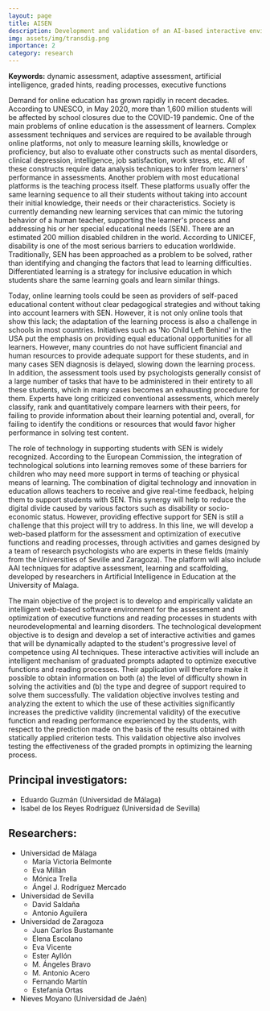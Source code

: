 ```yaml
---
layout: page
title: AISEN
description: Development and validation of an AI-based interactive environment for the assessment and optimization of executive functions and reading processes in developmental disorders
img: assets/img/transdig.png
importance: 2
category: research
---
```


**Keywords:** dynamic assessment, adaptive assessment, artificial intelligence, graded hints, reading processes, executive functions

Demand for online education has grown rapidly in recent decades. According to UNESCO, in May 2020, more than 1,600 million students will be affected by school closures due to the COVID-19 pandemic. One of the main problems of online education is the assessment of learners. Complex assessment techniques and services are required to be available through online platforms, not only to measure learning skills, knowledge or proficiency, but also to evaluate other constructs such as mental disorders, clinical depression, intelligence, job satisfaction, work stress, etc. All of these constructs require data analysis techniques to infer from learners' performance in assessments. Another problem with most educational platforms is the teaching process itself. These platforms usually offer the same learning sequence to all their students without taking into account their initial knowledge, their needs or their characteristics. Society is currently demanding new learning services that can mimic the tutoring behavior of a human teacher, supporting the learner's process and addressing his or her special educational needs (SEN). There are an estimated 200 million disabled children in the world. According to UNICEF, disability is one of the most serious barriers to education worldwide. Traditionally, SEN has been approached as a problem to be solved, rather than identifying and changing the factors that lead to learning difficulties. Differentiated learning is a strategy for inclusive education in which students share the same learning goals and learn similar things.

Today, online learning tools could be seen as providers of self-paced educational content without clear pedagogical strategies and without taking into account learners with SEN. However, it is not only online tools that show this lack; the adaptation of the learning process is also a challenge in schools in most countries. Initiatives such as 'No Child Left Behind' in the USA put the emphasis on providing equal educational opportunities for all learners. However, many countries do not have sufficient financial and human resources to provide adequate support for these students, and in many cases SEN diagnosis is delayed, slowing down the learning process. In addition, the assessment tools used by psychologists generally consist of a large number of tasks that have to be administered in their entirety to all these students, which in many cases becomes an exhausting procedure for them. Experts have long criticized conventional assessments, which merely classify, rank and quantitatively compare learners with their peers, for failing to provide information about their learning potential and, overall, for failing to identify the conditions or resources that would favor higher performance in solving test content.

The role of technology in supporting students with SEN is widely recognized. According to the European Commission, the integration of technological solutions into learning removes some of these barriers for children who may need more support in terms of teaching or physical means of learning. The combination of digital technology and innovation in education allows teachers to receive and give real-time feedback, helping them to support students with SEN. This synergy will help to reduce the digital divide caused by various factors such as disability or socio-economic status. However, providing effective support for SEN is still a challenge that this project will try to address. In this line, we will develop a web-based platform for the assessment and optimization of executive functions and reading processes, through activities and games designed by a team of research psychologists who are experts in these fields (mainly from the Universities of Seville and Zaragoza). The platform will also include AAI techniques for adaptive assessment, learning and scaffolding, developed by researchers in Artificial Intelligence in Education at the University of Malaga.

The main objective of the project is to develop and empirically validate an intelligent web-based software environment for the assessment and optimization of executive functions and reading processes in students with neurodevelopmental and learning disorders. The technological development objective is to design and develop a set of interactive activities and games that will be dynamically adapted to the student's progressive level of competence using AI techniques. These interactive activities will include an intelligent mechanism of graduated prompts adapted to optimize executive functions and reading processes. Their application will therefore make it possible to obtain information on both (a) the level of difficulty shown in solving the activities and (b) the type and degree of support required to solve them successfully. The validation objective involves testing and analyzing the extent to which the use of these activities significantly increases the predictive validity (incremental validity) of the executive function and reading performance experienced by the students, with respect to the prediction made on the basis of the results obtained with statically applied criterion tests. This validation objective also involves testing the effectiveness of the graded prompts in optimizing the learning process.

## Principal investigators:
- Eduardo Guzmán (Universidad de Málaga)
- Isabel de los Reyes Rodríguez (Universidad de Sevilla)

## Researchers:
- Universidad de Málaga
  - María Victoria Belmonte
  - Eva Millán
  - Mónica Trella
  - Ángel J. Rodríguez Mercado
- Universidad de Sevilla
  - David Saldaña
  - Antonio Aguilera
- Universidad de Zaragoza
  - Juan Carlos Bustamante
  - Elena Escolano
  - Eva Vicente
  - Ester Ayllón
  - M. Ángeles Bravo
  - M. Antonio Acero
  - Fernando Martín
  - Estefanía Ortas
- Nieves Moyano (Universidad de Jaén)
